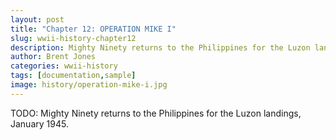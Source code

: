 ```yaml
---
layout: post
title: "Chapter 12: OPERATION MIKE I"
slug: wwii-history-chapter12
description: Mighty Ninety returns to the Philippines for the Luzon landings, January 1945.
author: Brent Jones
categories: wwii-history
tags: [documentation,sample]
image: history/operation-mike-i.jpg
---
```


TODO: Mighty Ninety returns to the Philippines for the Luzon landings, January 1945.